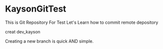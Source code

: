 # KaysonGitTest
This is Git Repository For Test
Let's Learn how to commit remote depository

creat dev_kayson

Creating a new branch is quick AND simple.

